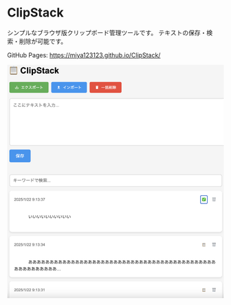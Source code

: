 # ClipStack

シンプルなブラウザ版クリップボード管理ツールです。
テキストの保存・検索・削除が可能です。

GitHub Pages:
https://miya123123.github.io/ClipStack/

![スクリーンショット](https://github.com/miya123123/ClipStack/blob/main/screenshot.png)

